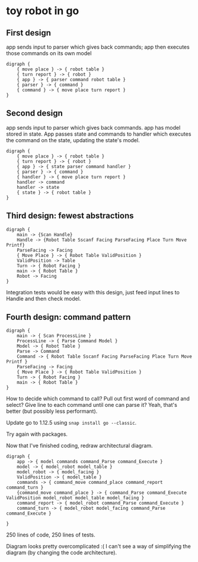 # toy robot in go

## First design

app sends input to parser which gives back commands; app then executes those commands on its own model

```graphviz
digraph {
    { move place } -> { robot table }
    { turn report } -> { robot }
    { app } -> { parser command robot table }
    { parser } -> { command }
    { command } -> { move place turn report }
}
```

## Second design
 
app sends input to parser which gives back commands. app has model stored in state. App passes state and commands to handler which executes the command on the state, updating the state's model.

```graphviz
digraph {
    { move place } -> { robot table }
    { turn report } -> { robot }
    { app } -> { state parser command handler }
    { parser } -> { command }
    { handler } -> { move place turn report }
    handler -> command
    handler -> state
    { state } -> { robot table }
}
```

## Third design: fewest abstractions

```graphviz
digraph {
    main -> {Scan Handle}
    Handle -> {Robot Table Sscanf Facing ParseFacing Place Turn Move Printf}
    ParseFacing -> Facing
    { Move Place } -> { Robot Table ValidPosition }
    ValidPosition -> Table
    Turn -> { Robot Facing }
    main -> { Robot Table }
    Robot -> Facing
}
```

Integration tests would be easy with this design, just feed input lines to Handle and then check model.

## Fourth design: command pattern

```graphviz
digraph {
    main -> { Scan ProcessLine }
    ProcessLine -> { Parse Command Model } 
    Model -> { Robot Table }
    Parse -> Command
    Command -> { Robot Table Sscanf Facing ParseFacing Place Turn Move Printf }
    ParseFacing -> Facing
    { Move Place } -> { Robot Table ValidPosition }
    Turn -> { Robot Facing }
    main -> { Robot Table }
}
```

How to decide which command to call? Pull out first word of command and select? Give line to each command until one can parse it? Yeah, that's better (but possibly less performant).

Update go to 1.12.5 using `snap install go --classic`.

Try again with packages.

Now that I've finished coding, redraw architectural diagram.

```graphviz
digraph {
    app -> { model commands command_Parse command_Execute }
    model -> { model_robot model_table }
    model_robot -> { model_facing }
    ValidPosition -> { model_table }
    commands -> { command_move command_place command_report command_turn }
    {command_move command_place } -> { command_Parse command_Execute ValidPosition model_robot model_table model_facing }
    command_report -> { model_robot command_Parse command_Execute }
    command_turn -> { model_robot model_facing command_Parse command_Execute }
    
}
```

250 lines of code, 250 lines of tests.

Diagram looks pretty overcomplicated :( I can't see a way of simplifying the diagram (by changing the code architecture).
